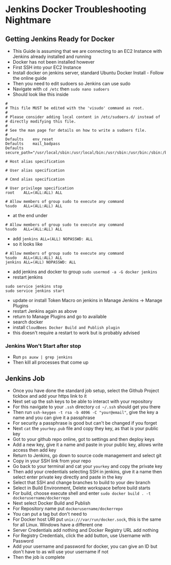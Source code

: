 # Jenkins Docker Troubleshooting Nightmare
## Getting Jenkins Ready for Docker
- This Guide is assuming that we are connecting to an EC2 Instance with Jenkins already installed and running
- Docker has not been installed however
- First SSH into your EC2 Instance
- Install docker on jenkins server, standard Ubuntu Docker Install - Follow the online guide
- Then you need to edit sudoers so Jenkins can use sudo
- Navigate with `cd /etc` then `sudo nano sudoers`
- Should look like this inside
```
#
# This file MUST be edited with the 'visudo' command as root.
#
# Please consider adding local content in /etc/sudoers.d/ instead of
# directly modifying this file.
#
# See the man page for details on how to write a sudoers file.
#
Defaults    env_reset
Defaults    mail_badpass
Defaults    secure_path="/usr/local/sbin:/usr/local/bin:/usr/sbin:/usr/bin:/sbin:/bin"

# Host alias specification

# User alias specification

# Cmnd alias specification

# User privilege specification
root    ALL=(ALL:ALL) ALL

# Allow members of group sudo to execute any command
%sudo   ALL=(ALL:ALL) ALL
```

- at the end under
```
# Allow members of group sudo to execute any command
%sudo   ALL=(ALL:ALL) ALL
```
- add `jenkins ALL=(ALL) NOPASSWD: ALL`
- so it looks like
```
# Allow members of group sudo to execute any command
%sudo   ALL=(ALL:ALL) ALL
jenkins ALL=(ALL) NOPASSWD: ALL
```
- add jenkins and docker to group `sudo usermod -a -G docker jenkins`
- restart jenkins
```
sudo service jenkins stop
sudo service jenkins start
```
- update or install Token Macro on jenkins in Manage Jenkins -> Manage Plugins
- restart Jenkins again as above
- return to Manage Plugins and go to available
- search docker
- install `CloudBees Docker Build and Publish plugin`
- this doesn't require a restart to work but is probably advised

### Jenkins Won't Start after stop
- Run `ps auxw | grep jenkins`
- Then kill all processes that come up

## Jenkins Job
- Once you have done the standard job setup, select the Github Project tickbox and add your https link to it
- Next set up the ssh keys to be able to interact with your repository
- For this navigate to your `.ssh` directory `cd ~/.ssh` should get you there
- Then run `ssh-keygen -t rsa -b 4096 -C "your@email"`, give the key a name and you can give it a passphrase
- For security a passphrase is good but can't be changed if you forget
- Next `cat` the `yourkey.pub` file and copy they key, as that is your public key
- Got to your github repo online, got to settings and then deploy keys
- Add a new key, give it a name and paste in your public key, allows write access then add key
- Return to Jenkins, go down to source code management and select git
- Copy in your SSH link from your repo
- Go back to your terminal and cat your `yourkey` and copy the private key
- Then add your credentials selecting SSH in jenkins, give it a name then select enter private key directly and paste in the key
- Select that SSH and change branches to build to your dev branch
- Select in Build Environment, Delete workspace before build starts
- For build, choose execute shell and enter `sudo docker build . -t dockerusername/dockerrepo`
- Next select Docker Build and Publish
- For Repository name put `dockerusername/dockerrepo`
- You can put a tag but don't need to
- For Docker host URI put `unix:///var/run/docker.sock`, this is the same for all Linux. Windows have a different one
- Server Credentials add nothing and Docker Registry URL add nothing
- For Registry Credentials, click the add button, use Username with Password
- Add your username and password for docker, you can give an ID but don't have to as will use your username if not
- Then the job is complete
